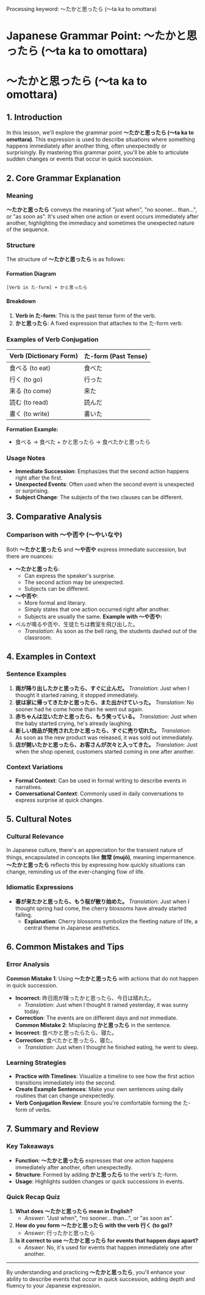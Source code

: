 Processing keyword: ～たかと思ったら (〜ta ka to omottara)
# Japanese Grammar Point: ～たかと思ったら (〜ta ka to omottara)
# ～たかと思ったら (〜ta ka to omottara)
## 1. Introduction
In this lesson, we'll explore the grammar point **～たかと思ったら (〜ta ka to omottara)**. This expression is used to describe situations where something happens immediately after another thing, often unexpectedly or surprisingly. By mastering this grammar point, you'll be able to articulate sudden changes or events that occur in quick succession.
## 2. Core Grammar Explanation
### Meaning
**～たかと思ったら** conveys the meaning of "just when", "no sooner... than...", or "as soon as". It's used when one action or event occurs immediately after another, highlighting the immediacy and sometimes the unexpected nature of the sequence.
### Structure
The structure of **～たかと思ったら** is as follows:
#### Formation Diagram
```
[Verb in た-form] + かと思ったら
```
#### Breakdown
1. **Verb in た-form**: This is the past tense form of the verb.
2. **かと思ったら**: A fixed expression that attaches to the た-form verb.
### Examples of Verb Conjugation
| Verb (Dictionary Form) | た-form (Past Tense) |
|------------------------|----------------------|
| 食べる (to eat)         | 食べた               |
| 行く (to go)            | 行った               |
| 来る (to come)          | 来た                 |
| 読む (to read)          | 読んだ               |
| 書く (to write)         | 書いた               |
**Formation Example:**
- 食べる → 食べた + かと思ったら → 食べたかと思ったら
### Usage Notes
- **Immediate Succession**: Emphasizes that the second action happens right after the first.
- **Unexpected Events**: Often used when the second event is unexpected or surprising.
- **Subject Change**: The subjects of the two clauses can be different.
## 3. Comparative Analysis
### Comparison with ～や否や (～やいなや)
Both **～たかと思ったら** and **～や否や** express immediate succession, but there are nuances:
- **～たかと思ったら**:
  - Can express the speaker's surprise.
  - The second action may be unexpected.
  - Subjects can be different.
- **～や否や**:
  - More formal and literary.
  - Simply states that one action occurred right after another.
  - Subjects are usually the same.
**Example with ～や否や:**
- ベルが鳴るや否や、生徒たちは教室を飛び出した。
  - *Translation*: As soon as the bell rang, the students dashed out of the classroom.
## 4. Examples in Context
### Sentence Examples
1. **雨が降り出したかと思ったら、すぐに止んだ。**
   *Translation*: Just when I thought it started raining, it stopped immediately.
2. **彼は家に帰ってきたかと思ったら、また出かけていった。**
   *Translation*: No sooner had he come home than he went out again.
3. **赤ちゃんは泣いたかと思ったら、もう笑っている。**
   *Translation*: Just when the baby started crying, he's already laughing.
4. **新しい商品が発売されたかと思ったら、すぐに売り切れた。**
   *Translation*: As soon as the new product was released, it was sold out immediately.
5. **店が開いたかと思ったら、お客さんが次々と入ってきた。**
   *Translation*: Just when the shop opened, customers started coming in one after another.
### Context Variations
- **Formal Context**: Can be used in formal writing to describe events in narratives.
- **Conversational Context**: Commonly used in daily conversations to express surprise at quick changes.
## 5. Cultural Notes
### Cultural Relevance
In Japanese culture, there's an appreciation for the transient nature of things, encapsulated in concepts like **無常 (mujō)**, meaning impermanence. **～たかと思ったら** reflects this by expressing how quickly situations can change, reminding us of the ever-changing flow of life.
### Idiomatic Expressions
- **春が来たかと思ったら、もう桜が散り始めた。**
  *Translation*: Just when I thought spring had come, the cherry blossoms have already started falling.
  - **Explanation**: Cherry blossoms symbolize the fleeting nature of life, a central theme in Japanese aesthetics.
## 6. Common Mistakes and Tips
### Error Analysis
**Common Mistake 1**: Using **～たかと思ったら** with actions that do not happen in quick succession.
- **Incorrect**: 昨日雨が降ったかと思ったら、今日は晴れた。
  - *Translation*: Just when I thought it rained yesterday, it was sunny today.
- **Correction**: The events are on different days and not immediate.
**Common Mistake 2**: Misplacing **かと思ったら** in the sentence.
- **Incorrect**: 食べかと思ったらたら、寝た。
- **Correction**: 食べたかと思ったら、寝た。
  - *Translation*: Just when I thought he finished eating, he went to sleep.
### Learning Strategies
- **Practice with Timelines**: Visualize a timeline to see how the first action transitions immediately into the second.
- **Create Example Sentences**: Make your own sentences using daily routines that can change unexpectedly.
- **Verb Conjugation Review**: Ensure you're comfortable forming the た-form of verbs.
## 7. Summary and Review
### Key Takeaways
- **Function**: **～たかと思ったら** expresses that one action happens immediately after another, often unexpectedly.
- **Structure**: Formed by adding **かと思ったら** to the verb's た-form.
- **Usage**: Highlights sudden changes or quick successions in events.
### Quick Recap Quiz
1. **What does ～たかと思ったら mean in English?**
   - *Answer*: "Just when", "no sooner... than...", or "as soon as".
2. **How do you form ～たかと思ったら with the verb 行く (to go)?**
   - *Answer*: 行ったかと思ったら
3. **Is it correct to use ～たかと思ったら for events that happen days apart?**
   - *Answer*: No, it's used for events that happen immediately one after another.

---
By understanding and practicing **～たかと思ったら**, you'll enhance your ability to describe events that occur in quick succession, adding depth and fluency to your Japanese expression.
